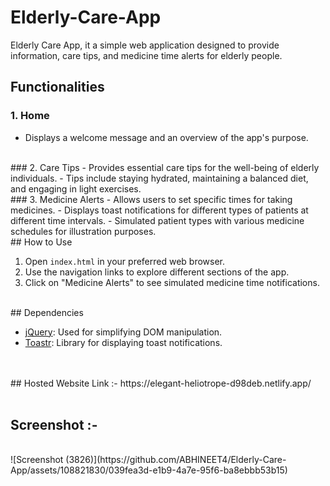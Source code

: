 # Elderly-Care-App

Elderly Care App, it a simple web application designed to provide information, care tips, and medicine time alerts for elderly people.

## Functionalities

### 1. Home
- Displays a welcome message and an overview of the app's purpose.
</br>
### 2. Care Tips
- Provides essential care tips for the well-being of elderly individuals.
- Tips include staying hydrated, maintaining a balanced diet, and engaging in light exercises.
</br>
### 3. Medicine Alerts
- Allows users to set specific times for taking medicines.
- Displays toast notifications for different types of patients at different time intervals.
- Simulated patient types with various medicine schedules for illustration purposes.
</br>
## How to Use

1. Open `index.html` in your preferred web browser.
2. Use the navigation links to explore different sections of the app.
3. Click on "Medicine Alerts" to see simulated medicine time notifications.
</br>
## Dependencies

- [jQuery](https://jquery.com/): Used for simplifying DOM manipulation.
- [Toastr](https://github.com/CodeSeven/toastr): Library for displaying toast notifications.
</br>
</br>
## Hosted Website Link :- https://elegant-heliotrope-d98deb.netlify.app/

</br>
</br>

## Screenshot :- 
</br>
![Screenshot (3826)](https://github.com/ABHINEET4/Elderly-Care-App/assets/108821830/039fea3d-e1b9-4a7e-95f6-ba8ebbb53b15)
</br>
</br>




